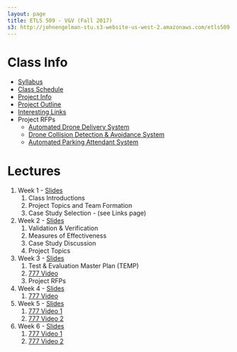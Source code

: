 ```yaml
---
layout: page
title: ETLS 509 - V&V (Fall 2017)
s3: http://johnengelman-stu.s3-website-us-west-2.amazonaws.com/etls509
---
```


# Class Info

* [Syllabus](syllabus.html)
* [Class Schedule](schedule.html)
* [Project Info](project.html)
* [Project Outline](project_outline.html)
* [Interesting Links](links.html)
* Project RFPs
  * [Automated Drone Delivery System](project_adds.html)
  * [Drone Collision Detection & Avoidance System](project_cdas.html)
  * [Automated Parking Attendant System](project_apa.html)

# Lectures

1. Week 1 - [Slides](../../2016/etls509/files/01_Intro.pdf)
   1. Class Introductions
   1. Project Topics and Team Formation
   1. Case Study Selection - (see Links page)
1. Week 2 - [Slides](../../2016/etls509/files/02_V&V.pdf)
   1. Validation & Verification
   1. Measures of Effectiveness
   1. Case Study Discussion
   1. Project Topics
1. Week 3 - [Slides](../../2016/etls509/files/03_TEMP.pdf)
   1. Test & Evaluation Master Plan (TEMP)
   1. [777 Video](https://drive.google.com/open?id=0Bw7rxITbHNfSVkkweFNrY01fVUU)
   1. Project RFPs
1. Week 4 - [Slides](../../2016/etls509/files/04_TEST_1_2.pdf)
   1. [777 Video](https://drive.google.com/open?id=0Bw7rxITbHNfSN09hUzhSYlcxbDA)
1. Week 5 - [Slides](../../2016/etls509/files/05_TEST_3_4.pdf)
   1. [777 Video 1](https://drive.google.com/open?id=0Bw7rxITbHNfSUDQ3VlJKV0twZnM)
   1. [777 Video 2](https://drive.google.com/open?id=0Bw7rxITbHNfSWGpPUTAzVlpVNjg)
1. Week 6 - [Slides](../../2016/etls509/files/06_Reqs.pdf)
   1. [777 Video 1](https://drive.google.com/open?id=0Bw7rxITbHNfSMjZncTVid0E2dFU)
   1. [777 Video 2](https://drive.google.com/open?id=0Bw7rxITbHNfSZDB3YUZNMHdUd0E)
